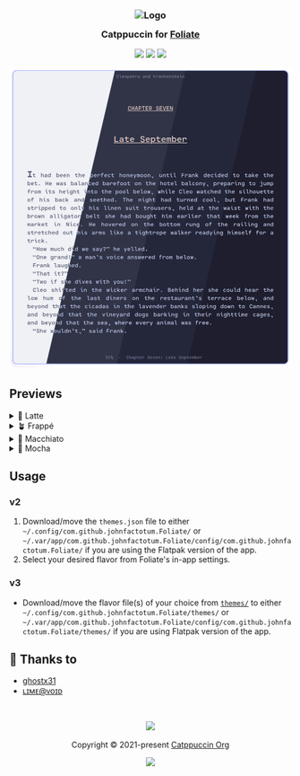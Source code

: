 <h3 align="center">
	<img src="https://raw.githubusercontent.com/catppuccin/catppuccin/main/assets/logos/exports/1544x1544_circle.png" width="100" alt="Logo"/><br/>
	<img src="https://raw.githubusercontent.com/catppuccin/catppuccin/main/assets/misc/transparent.png" height="30" width="0px"/>
	Catppuccin for <a href="https://johnfactotum.github.io/foliate/">Foliate</a>
	<img src="https://raw.githubusercontent.com/catppuccin/catppuccin/main/assets/misc/transparent.png" height="30" width="0px"/>
</h3>

<p align="center">
	<a href="https://github.com/catppuccin/foliate/stargazers"><img src="https://img.shields.io/github/stars/catppuccin/foliate?colorA=363a4f&colorB=b7bdf8&style=for-the-badge"></a>
	<a href="https://github.com/catppuccin/foliate/issues"><img src="https://img.shields.io/github/issues/catppuccin/foliate?colorA=363a4f&colorB=f5a97f&style=for-the-badge"></a>
	<a href="https://github.com/catppuccin/foliate/contributors"><img src="https://img.shields.io/github/contributors/catppuccin/foliate?colorA=363a4f&colorB=a6da95&style=for-the-badge"></a>
</p>

<p align="center">
	<img src="assets/preview.webp"/>
</p>

## Previews

<details>
<summary>🌻 Latte</summary>
<img src="assets/latte.webp"/>
</details>
<details>
<summary>🪴 Frappé</summary>
<img src="assets/frappe.webp"/>
</details>
<details>
<summary>🌺 Macchiato</summary>
<img src="assets/macchiato.webp"/>
</details>
<details>
<summary>🌿 Mocha</summary>
<img src="assets/mocha.webp"/>
</details>

## Usage

### v2

1. Download/move the `themes.json` file to either `~/.config/com.github.johnfactotum.Foliate/` or `~/.var/app/com.github.johnfactotum.Foliate/config/com.github.johnfactotum.Foliate/` if you are using the Flatpak version of the app.
2. Select your desired flavor from Foliate's in-app settings.

### v3

- Download/move the flavor file(s) of your choice from [`themes/`](./themes/) to either `~/.config/com.github.johnfactotum.Foliate/themes/` or `~/.var/app/com.github.johnfactotum.Foliate/config/com.github.johnfactotum.Foliate/themes/` if you are using Flatpak version of the app.

## 💝 Thanks to

- [ghostx31](https://github.com/ghostx31)
- [ʟɪᴍᴇ@ᴠᴏɪᴅ](https://github.com/lime-desu)

&nbsp;

<p align="center">
	<img src="https://raw.githubusercontent.com/catppuccin/catppuccin/main/assets/footers/gray0_ctp_on_line.svg?sanitize=true" />
</p>

<p align="center">
	Copyright &copy; 2021-present <a href="https://github.com/catppuccin" target="_blank">Catppuccin Org</a>
</p>

<p align="center">
	<a href="https://github.com/catppuccin/catppuccin/blob/main/LICENSE"><img src="https://img.shields.io/static/v1.svg?style=for-the-badge&label=License&message=MIT&logoColor=d9e0ee&colorA=363a4f&colorB=b7bdf8"/></a>
</p>
